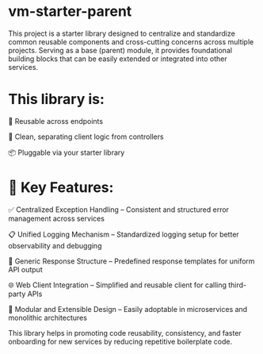 # vm-starter-parent
This project is a starter library designed to centralize and standardize common reusable components and cross-cutting concerns across multiple projects. Serving as a base (parent) module, it provides foundational building blocks that can be easily extended or integrated into other services. 

# This library is:

🔁 Reusable across endpoints

🧼 Clean, separating client logic from controllers

📦 Pluggable via your starter library


# 🚀 Key Features:

✅ Centralized Exception Handling – 
Consistent and structured error management across services

📋 Unified Logging Mechanism – 
Standardized logging setup for better observability and debugging

🔁 Generic Response Structure – 
Predefined response templates for uniform API output

🌐 Web Client Integration – 
Simplified and reusable client for calling third-party APIs

🧱 Modular and Extensible Design – 
Easily adoptable in microservices and monolithic architectures

This library helps in promoting code reusability, consistency, and faster onboarding for new services by reducing repetitive boilerplate code.
